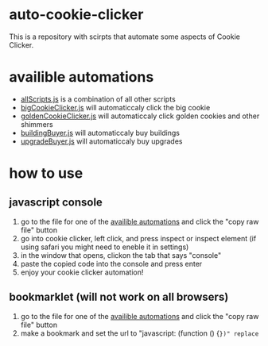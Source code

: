 # auto-cookie-clicker
This is a repository with scirpts that automate some aspects of Cookie Clicker.
# availible automations
- [allScripts.js](https://github.com/JoeydaGOAT-coder/auto-cookie-clicker/blob/main/plain-scripts/allScripts.js) is a combination of all other scripts
- [bigCookieClicker.js](https://github.com/JoeydaGOAT-coder/auto-cookie-clicker/blob/main/plain-scripts/bigCookieClicker.js) will automaticcaly click the big cookie
- [goldenCookieClicker.js](https://github.com/JoeydaGOAT-coder/auto-cookie-clicker/blob/main/plain-scripts/goldenCookieClicker.js) will automaticcaly click golden cookies and other shimmers
- [buildingBuyer.js](https://github.com/JoeydaGOAT-coder/auto-cookie-clicker/blob/main/plain-scripts/buildingBuyer.js) will automaticcaly buy buildings
- [upgradeBuyer.js](https://github.com/JoeydaGOAT-coder/auto-cookie-clicker/blob/main/plain-scripts/upgradeBuyer.js) will automaticcaly buy upgrades
# how to use
## javascript console
1. go to the file for one of the [availible automations](https://github.com/JoeydaGOAT-coder/auto-cookie-clicker/blob/main/README.md#availible-automations) and click the "copy raw file" button
2. go into cookie clicker, left click, and press inspect or inspect element (if using safari you might need to eneble it in settings)
3. in the window that opens, clickon the tab that says "console"
4. paste the copied code into the console and press enter
5. enjoy your cookie clicker automation!
## bookmarklet (will not work on all browsers)
1. go to the file for one of the [availible automations](https://github.com/JoeydaGOAT-coder/auto-cookie-clicker/blob/main/README.md#availible-automations) and click the "copy raw file" button
2. make a bookmark and set the url to "javascript: (function () {<code>})" replace <code>

